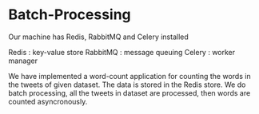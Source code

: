# Batch-Processing

Our machine has Redis, RabbitMQ and Celery installed

Redis : key-value store
RabbitMQ : message queuing
Celery : worker manager

We have implemented a word-count application for counting the words in the tweets of given dataset.
The data is stored in the Redis store.
We do batch processing, all the tweets in dataset are processed, then words are counted asyncronously.
